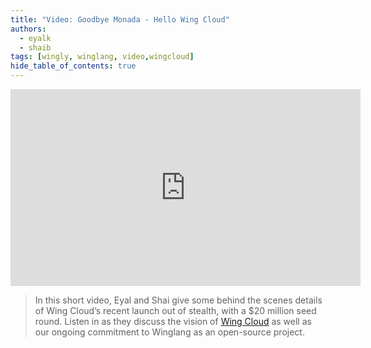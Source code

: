```yaml
---
title: "Video: Goodbye Monada - Hello Wing Cloud"
authors: 
  - eyalk
  - shaib
tags: [wingly, winglang, video,wingcloud]
hide_table_of_contents: true
---
```



<iframe width="560" height="315" src="https://www.youtube.com/embed/mvWv9bVyQdc" title="YouTube video player" frameborder="0" allow="accelerometer; autoplay; clipboard-write; encrypted-media; gyroscope; picture-in-picture; web-share" allowfullscreen></iframe>

> In this short video, Eyal and Shai give some behind the scenes details of Wing Cloud’s recent launch out of stealth, with a $20 million seed round. Listen in as they discuss the vision of [Wing Cloud](https://wing.cloud) as well as our ongoing commitment to Winglang as an open-source project.

<!--truncate-->
